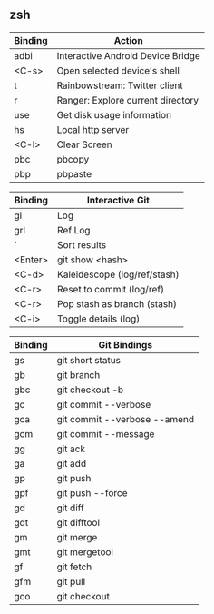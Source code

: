 zsh
---

| Binding | Action                            |
|---------|-----------------------------------|
| adbi    | Interactive Android Device Bridge |
| <C-s\>  | Open selected device's shell      |
| t       | Rainbowstream: Twitter client     |
| r       | Ranger: Explore current directory |
| use     | Get disk usage information        |
| hs      | Local http server                 |
| <C-l\>  | Clear Screen                      |
| pbc     | pbcopy                            |
| pbp     | pbpaste                           |

| Binding  | Interactive Git              |
|----------|------------------------------|
| gl       | Log                          |
| grl      | Ref Log                      |
| \`       | Sort results                 |
| <Enter\> | git show <hash\>             |
| <C-d\>   | Kaleidescope (log/ref/stash) |
| <C-r\>   | Reset to commit (log/ref)    |
| <C-r\>   | Pop stash as branch (stash)  |
| <C-i\>   | Toggle details (log)         |


| Binding | Git Bindings                 |
|---------|------------------------------|
| gs      | git short status             |
| gb      | git branch                   |
| gbc     | git checkout -b              |
| gc      | git commit --verbose         |
| gca     | git commit --verbose --amend |
| gcm     | git commit --message         |
| gg      | git ack                      |
| ga      | git add                      |
| gp      | git push                     |
| gpf     | git push --force             |
| gd      | git diff                     |
| gdt     | git difftool                 |
| gm      | git merge                    |
| gmt     | git mergetool                |
| gf      | git fetch                    |
| gfm     | git pull                     |
| gco     | git checkout                 |
